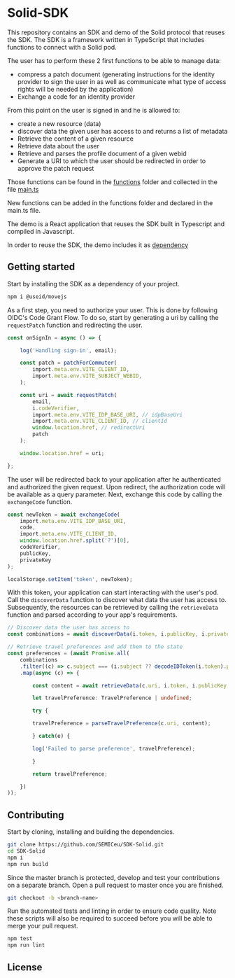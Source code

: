 # Solid-SDK
This repository contains an SDK and demo of the Solid protocol that reuses the SDK.
The SDK is a framework written in TypeScript that includes functions to connect with a Solid pod.

The user has to perform these 2 first functions to be able to manage data: 

- compress a patch document (generating instructions for the identity provider to sign the user in as well as 
communicate what type of access rights will be needed by the application)
- Exchange a code for an identity provider

From this point on the user is signed in and he is allowed to:
- create a new resource (data)
- discover data the given user has access to and returns a list of metadata
- Retrieve the content of a given resource
- Retrieve data about the user
- Retrieve and parses the profile document of a given webid
- Generate a URI to which the user should be redirected in order to approve the patch request


Those functions can be found in the [functions](https://github.com/SEMICeu/SDK-Solid/tree/main/sdk/src/functions) folder and collected in the file [main.ts](https://github.com/SEMICeu/SDK-Solid/blob/main/sdk/src/main.ts)

New functions can be added in the functions folder and declared in the main.ts file.

The demo is a React application that reuses the SDK built in Typescript and compiled in Javascript.

In order to reuse the SDK, the demo includes it as [dependency](https://github.com/SEMICeu/SDK-Solid/blob/main/demo/package.json#L13)



## Getting started
Start by installing the SDK as a dependency of your project.

```bash
npm i @useid/movejs
```

As a first step, you need to authorize your user. This is done by following OIDC's Code Grant Flow. To do so, start by generating a uri by calling the `requestPatch` function and redirecting the user.

```typescript
const onSignIn = async () => {

    log('Handling sign-in', email);

    const patch = patchForCommuter(
        import.meta.env.VITE_CLIENT_ID,
        import.meta.env.VITE_SUBJECT_WEBID,
    );

    const uri = await requestPatch(
        email,
        i.codeVerifier,
        import.meta.env.VITE_IDP_BASE_URI, // idpBaseUri
        import.meta.env.VITE_CLIENT_ID, // clientId
        window.location.href, // redirectUri
        patch
    );

    window.location.href = uri;

};
```

The user will be redirected back to your application after he authenticated and authorized the given request. Upon redirect, the authorization code will be available as a query parameter. Next, exchange this code by calling the `exchangeCode` function.

```typescript
const newToken = await exchangeCode(
    import.meta.env.VITE_IDP_BASE_URI,
    code,
    import.meta.env.VITE_CLIENT_ID,
    window.location.href.split('?')[0],
    codeVerifier,
    publicKey,
    privateKey
);

localStorage.setItem('token', newToken);
```

With this token, your application can start interacting with the user's pod. Call the `discoverData` function to discover what data the user has access to. Subsequently, the resources can be retrieved by calling the `retrieveData` function and parsed according to your app's requirements.

```typescript
// Discover data the user has access to
const combinations = await discoverData(i.token, i.publicKey, i.privateKey);

// Retrieve travel preferences and add them to the state
const preferences = (await Promise.all(
    combinations
    .filter((c) => c.subject === (i.subject ?? decodeIDToken(i.token).payload.webid) && c.type === 'https://voc.movejs.io/travel-preference')
    .map(async (c) => {

        const content = await retrieveData(c.uri, i.token, i.publicKey, i.privateKey);

        let travelPreference: TravelPreference | undefined;

        try {

        travelPreference = parseTravelPreference(c.uri, content);

        } catch(e) {

        log('Failed to parse preference', travelPreference);

        }

        return travelPreference;

    })
));
```

## Contributing
Start by cloning, installing and building the dependencies.

```bash
git clone https://github.com/SEMICeu/SDK-Solid.git
cd SDK-Solid
npm i
npm run build
```

Since the master branch is protected, develop and test your contributions on a separate branch. Open a pull request to master once you are finished.

```bash
git checkout -b <branch-name>
```

Run the automated tests and linting in order to ensure code quality. Note these scripts will also be required to succeed before you will be able to merge your pull request.

```bash
npm test
npm run lint
```

## License

